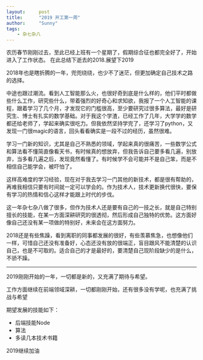 ```yaml
---
layout:     post
title:      "2019 开工第一周"
author:     "Sunny"
tags:
    - 杂七杂八
---
```


农历春节刚刚过去，至此已经上班有一个星期了，假期综合征也都完全好了，开始进入了工作状态。
在此总结下逝去的2018.展望下2019

2018年也是瞎折腾的一年，兜兜绕绕，也少不了迷茫，但更加确定自己技术之路的选择。

中途也跟过潮流。看到人工智能那么火，也很好奇到底是什么样的，他们平时都做些什么工作，研究些什么，带着强烈的好奇心和求知欲，我报了一个人工智能的课程，跟着学习了几个月，才发现它的门槛很高，至少要研究过很多算法，最好是研究生、博士有扎实的数学基础。对于我这个学渣，已经工作了几年，大学学的数学都还给老师了，学起来确实很吃力。但我依然坚持学完了，还学习了python，又发现一门很magic的语言，回头看看确实是一段不过的经历，虽然很难。

学习一门新的知识，尤其是自己不熟悉的领域，学起来真的很痛苦，一些数学公式和算法看不懂简直像看天书，有时候真的想放弃，但我告诉自己要多看几遍，别放弃，当多看几遍之后，发现竟然看懂了。有时候学不会可能并不是自己笨，而是不相信自己能学会，被吓怕了。

这样高难度的学习经验，现在对于我去学习一门其他的新技术，都是很有帮助的，再难我相信只要有时间就一定可以学会的。作为技术人，技术更新换代很快，要保有学习的热情和信心这样才能跟上时代的步伐。

这一年杂七杂八做了很多，但作为技术人还是要有自己的一技之长，就是自己特别擅长的技能，在某一方面深耕研究的很透彻，然后形成自己独特的优势。这方面好像自己还没有某一项做的特别好，未来会在这方面努力。

2018还是有些焦躁，看到离职的同事都发展的很好，有些羡慕焦急，也想像他们一样，可惜自己还没有准备好，心态还没有放的很端正，盲目跟风不能清楚的认识自己，也是不可取的。适合自己的才是最好的，要清楚自己现阶段缺少的是什么，不骄不躁。

---

2019刚刚开始的一年，一切都是新的，又充满了期待与希望。

工作方面继续在前端领域深耕，一切都刚刚开始，还有很多没有学呢，也充满了挑战与希望

期望发展的技能如下：
* 后端技能Node
* 算法
* 多读几本技术书籍


2019继续加油

